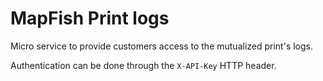 # MapFish Print logs

Micro service to provide customers access to the mutualized print's
logs.

Authentication can be done through the `X-API-Key` HTTP header.
